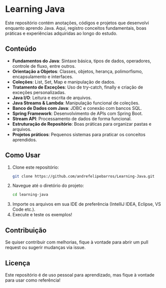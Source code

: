 # Learning Java

Este repositório contém anotações, códigos e projetos que desenvolvi enquanto aprendo Java. Aqui, registro conceitos fundamentais, boas práticas e experiências adquiridas ao longo do estudo.

## Conteúdo

- **Fundamentos do Java**: Sintaxe básica, tipos de dados, operadores, controle de fluxo, entre outros.
- **Orientação a Objetos**: Classes, objetos, herança, polimorfismo, encapsulamento e interfaces.
- **Coleções**: List, Set, Map e manipulação de dados.
- **Tratamento de Exceções**: Uso de try-catch, finally e criação de exceções personalizadas.
- **Java I/O**: Leitura e escrita de arquivos.
- **Java Streams & Lambda**: Manipulação funcional de coleções.
- **Banco de Dados com Java**: JDBC e conexão com bancos SQL.
- **Spring Framework**: Desenvolvimento de APIs com Spring Boot.
- **Stream API**: Processamento de dados de forma funcional.
- **Estruturação de Repositório**: Boas práticas para organizar pastas e arquivos.
- **Projetos práticos**: Pequenos sistemas para praticar os conceitos aprendidos.

## Como Usar

1. Clone este repositório:
   ```sh
   git clone https://github.com/andrefelipebarros/Learning-Java.git
   ```
2. Navegue até o diretório do projeto:
   ```sh
   cd learning-java
   ```
3. Importe os arquivos em sua IDE de preferência (IntelliJ IDEA, Eclipse, VS Code etc.).
4. Execute e teste os exemplos!

## Contribuição

Se quiser contribuir com melhorias, fique à vontade para abrir um pull request ou sugerir mudanças via issue.

## Licença

Este repositório é de uso pessoal para aprendizado, mas fique à vontade para usar como referência!

